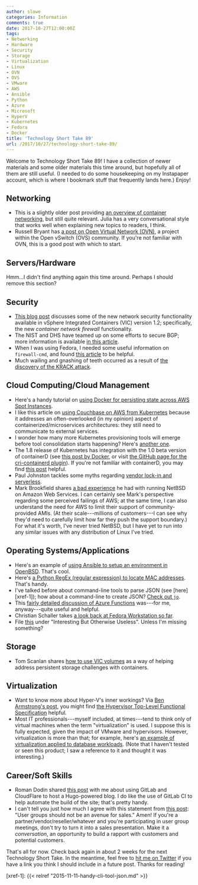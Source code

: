 ```yaml
---
author: slowe
categories: Information
comments: true
date: 2017-10-27T12:00:00Z
tags:
- Networking
- Hardware
- Security
- Storage
- Virtualization
- Linux
- OVN
- OVS
- VMware
- AWS
- Ansible
- Python
- Azure
- Microsoft
- HyperV
- Kubernetes
- Fedora
- Docker
title: 'Technology Short Take 89'
url: /2017/10/27/technology-short-take-89/
---
```


Welcome to Technology Short Take 89! I have a collection of newer materials and some older materials this time around, but hopefully all of them are still useful. (I needed to do some housekeeping on my Instapaper account, which is where I bookmark stuff that frequently lands here.) Enjoy!<!--more-->

## Networking

* This is a slightly older post providing [an overview of container networking][link-8], but still quite relevant. Julia has a very conversational style that works well when explaining new topics to readers, I think.
* Russell Bryant has [a post on Open Virtual Network (OVN)][link-16], a project within the Open vSwitch (OVS) community. If you're not familiar with OVN, this is a good post with which to start.

## Servers/Hardware

Hmm...I didn't find anything again this time around. Perhaps I should remove this section?

## Security

* [This blog post][link-1] discusses some of the new network security functionality available in vSphere Integrated Containers (VIC) version 1.2; specifically, the new _container network firewall_ functionality.
* The NIST and DHS have teamed up on some efforts to secure BGP; more information is available [in this article][link-4].
* When I was using Fedora, I needed some useful information on `firewall-cmd`, and found [this article][link-13] to be helpful.
* Much wailing and gnashing of teeth occurred as a result of [the discovery of the KRACK attack][link-19].

## Cloud Computing/Cloud Management

* Here's a handy tutorial on [using Docker for persisting state across AWS Spot Instances][link-5].
* I like this article on [using Couchbase on AWS from Kubernetes][link-17] because it addresses an often-overlooked (in my opinion) aspect of containerized/microservices architectures: they still need to communicate to external services.
* I wonder how many more Kubernetes provisioning tools will emerge before tool consolidation starts happening? Here's [another one][link-18].
* The 1.8 release of Kubernetes has integration with the 1.0 beta version of containerD (see [this post by Docker][link-20], or visit [the GitHub page for the cri-containerd plugin][link-21]). If you're not familiar with containerD, you may find [this post][link-22] helpful.
* Paul Johnston tackles some myths regarding [vendor lock-in and serverless][link-24].
* Mark Brookfield shares [a bad experience][link-26] he had with running NetBSD on Amazon Web Services. I can certainly see Mark's perspective regarding some perceived failings of AWS; at the same time, I can also understand the need for AWS to limit their support of community-provided AMIs. (At their scale---millions of customers---I can see why they'd need to carefully limit how far they push the support boundary.) For what it's worth, I've never tried NetBSD, but I have yet to run into any similar issues with any distribution of Linux I've tried.

## Operating Systems/Applications

* Here's an example of [using Ansible to setup an environment in OpenBSD][link-2]. That's cool.
* Here's [a Python RegEx (regular expression) to locate MAC addresses][link-3]. That's handy.
* I've talked before about command-line tools to parse JSON (see [here][xref-1]); how about a command-line to create JSON? [Check out `jo`][link-12].
* This [fairly detailed discussion of Azure Functions][link-15] was---for me, anyway---quite useful and helpful.
* Christian Schaller takes [a look back at Fedora Workstation so far][link-23].
* File [this][link-25] under "Interesting But Otherwise Useless". Unless I'm missing something?

## Storage

* Tom Scanlan shares [how to use VIC volumes][link-6] as a way of helping address persistent storage challenges with containers.

## Virtualization

* Want to know more about Hyper-V's inner workings? Via [Ben Armstrong's post][link-9], you might find [the Hypervisor Top-Level Functional Specification][link-10] helpful.
* Most IT professionals---myself included, at times---tend to think only of virtual machines when the term "virtualization" is used. I suppose this is fully expected, given the impact of VMware and hypervisors. However, virtualization is more than that; for example, here's [an example of virtualization applied to database workloads][link-11]. (Note that I haven't tested or seen this product; I saw a reference to it and thought it was interesting.)

## Career/Soft Skills

* Roman Dodin shared [this post][link-7] with me about using GitLab and CloudFlare to host a Hugo-powered blog. I do like the use of GitLab CI to help automate the build of the site; that's pretty handy.
* I can't tell you just how much I agree with this statement from [this post][link-14]: "User groups should not be an avenue for sales." Amen! If you're a partner/vendor/reseller/whatever and you're participating in user group meetings, don't try to turn it into a sales presentation. Make it a _conversation_, an opportunity to build a rapport with customers and potential customers.

That's all for now. Check back again in about 2 weeks for the next Technology Short Take. In the meantime, feel free to [hit me on Twitter][link-27] if you have a link you think I should include in a future post. Thanks for reading!

[link-1]: https://blogs.vmware.com/cloudnative/2017/10/10/solving-container-networking-challenges-vsphere-integrated-containers/
[link-2]: https://github.com/ligurio/openbsd-cookbooks
[link-3]: https://xiix.wordpress.com/2008/06/26/python-regex-for-mac-addresses/
[link-4]: https://www.bleepingcomputer.com/news/technology/new-nist-and-dhs-standards-get-ready-to-tackle-bgp-hijacks/
[link-5]: https://peteris.rocks/blog/persisting-state-between-aws-ec2-spot-instances/
[link-6]: https://blogs.vmware.com/cloudnative/2017/10/24/vsphere-integrated-containers-provide-persistent-storage/
[link-7]: https://netdevops.me/2017/setting-up-a-hugo-blog-with-gitlab-and-cloudflare/
[link-8]: https://jvns.ca/blog/2016/12/22/container-networking/
[link-9]: https://blogs.msdn.microsoft.com/virtual_pc_guy/2017/03/13/new-hypervisor-top-level-functional-specification/
[link-10]: https://docs.microsoft.com/en-us/virtualization/hyper-v-on-windows/reference/tlfs
[link-11]: https://datometry.com/products/database-migration/
[link-12]: http://jpmens.net/2016/03/05/a-shell-command-to-create-json-jo/
[link-13]: https://www.hogarthuk.com/?q=node/9
[link-14]: http://www.42u.ca/2017/06/28/keeping-user-user-groups/
[link-15]: https://cloudacademy.com/blog/microsoft-azure-functions-vs-google-cloud-functions-fight-for-serverless-cloud-domination-continues/
[link-16]: http://next.redhat.com/2017/08/15/understanding-the-open-virtual-network/
[link-17]: https://blog.couchbase.com/using-couchbase-aws-kubernetes-microservices/
[link-18]: https://github.com/jetstack/tarmak
[link-19]: https://arstechnica.com/information-technology/2017/10/severe-flaw-in-wpa2-protocol-leaves-wi-fi-traffic-open-to-eavesdropping/
[link-20]: https://blog.docker.com/2017/09/kubernetes-containerd-integration/
[link-21]: https://github.com/kubernetes-incubator/cri-containerd
[link-22]: https://container42.com/2017/10/14/containerd-deep-dive-intro/
[link-23]: https://blogs.gnome.org/uraeus/2017/10/19/looking-back-at-fedora-workstation-so-far/
[link-24]: https://medium.com/@PaulDJohnston/vendor-lock-in-and-serverless-doesnt-really-exist-cbed790847cb
[link-25]: https://anchore.com/blog/breakdown-of-operating-systems-of-dockerhub/
[link-26]: https://virtualhobbit.com/2017/10/16/getting-the-hell-out-of-amazon-web-services/
[link-27]: https://twitter.com/scott_lowe
[xref-1]: {{< relref "2015-11-11-handy-cli-tool-json.md" >}}
